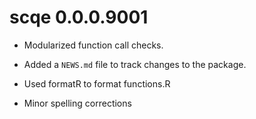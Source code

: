 # scqe 0.0.0.9001

* Modularized function call checks.

* Added a `NEWS.md` file to track changes to the package.

* Used formatR to format functions.R

* Minor spelling corrections
